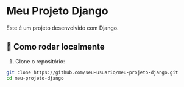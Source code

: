 # Meu Projeto Django

Este é um projeto desenvolvido com Django.

## 🚀 Como rodar localmente

1. Clone o repositório:

```bash
git clone https://github.com/seu-usuario/meu-projeto-django.git
cd meu-projeto-django
